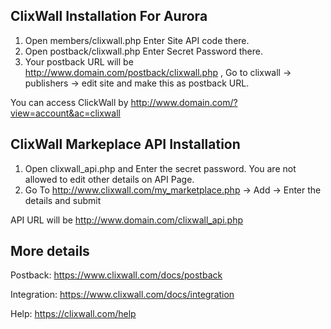 ClixWall Installation For Aurora
---

1. Open members/clixwall.php Enter Site API code there.
2. Open postback/clixwall.php Enter Secret Password there.
3. Your postback URL will be http://www.domain.com/postback/clixwall.php ,
   Go to clixwall -> publishers -> edit site and make this as postback URL.

You can access ClickWall by http://www.domain.com/?view=account&ac=clixwall

ClixWall Markeplace API Installation
---

1. Open clixwall_api.php and Enter the secret password. You are not allowed to edit other details on API Page.
2. Go To http://www.clixwall.com/my_marketplace.php -> Add -> Enter the details and submit

API URL will be http://www.domain.com/clixwall_api.php


More details
---

Postback: https://www.clixwall.com/docs/postback

Integration: https://www.clixwall.com/docs/integration

Help: https://clixwall.com/help
